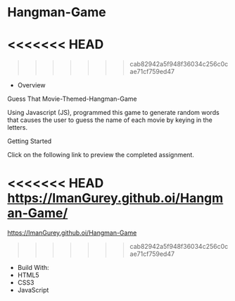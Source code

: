 # Hangman-Game
<<<<<<< HEAD
=======

>>>>>>> cab82942a5f948f36034c256c0cae71cf759ed47
* Overview

Guess That Movie-Themed-Hangman-Game

Using Javascript (JS),  programmed this game to generate random words that causes the user to guess the name of each movie by keying in the letters.

Getting Started

Click on the following link to preview the completed assignment.

<<<<<<< HEAD
https://ImanGurey.github.oi/Hangman-Game/
=======
https://ImanGurey.github.oi/Hangman-Game
>>>>>>> cab82942a5f948f36034c256c0cae71cf759ed47

* Build With:
* HTML5
* CSS3
* JavaScript

